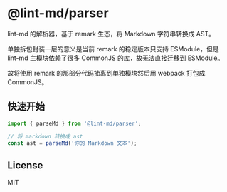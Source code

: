 # @lint-md/parser

lint-md 的解析器，基于 remark 生态，将 Markdown 字符串转换成 AST。

单独拆包封装一层的意义是当前 remark 的稳定版本只支持 ESModule，但是 lint-md 主模块依赖了很多 CommonJS 的库，故无法直接迁移到 ESModule。

故将使用 remark 的那部分代码抽离到单独模块然后用 webpack 打包成 CommonJS。


## 快速开始

```ts
import { parseMd } from '@lint-md/parser';

// 将 markdown 转换成 ast
const ast = parseMd('你的 Markdown 文本');
```

## License

MIT
